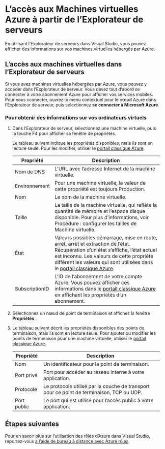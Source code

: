 <properties
   pageTitle="Accéder à Azure Machines virtuelles à partir de l’Explorateur de serveurs | Microsoft Azure"
   description="Obtenir une vue d’ensemble de l’affichage créer et gérer des machines virtuelles Azure (machines virtuelles) dans l’Explorateur de serveurs dans Visual Studio."
   services="visual-studio-online"
   documentationCenter="na"
   authors="TomArcher"
   manager="douge"
   editor="" />
<tags
   ms.service="multiple"
   ms.devlang="dotnet"
   ms.topic="article"
   ms.tgt_pltfrm="na"
   ms.workload="multiple"
   ms.date="08/15/2016"
   ms.author="tarcher" />

# <a name="accessing-azure-virtual-machines-from-server-explorer"></a>L’accès aux Machines virtuelles Azure à partir de l’Explorateur de serveurs

En utilisant l’Explorateur de serveurs dans Visual Studio, vous pouvez afficher des informations sur vos machines virtuelles hébergés par Azure.

## <a name="accessing-virtual-machines-in-server-explorer"></a>L’accès aux machines virtuelles dans l’Explorateur de serveurs

Si vous avez machines virtuelles hébergées par Azure, vous pouvez y accéder dans l’Explorateur de serveur. Vous devez tout d’abord se connecter à votre abonnement Azure pour afficher vos services mobiles. Pour vous connecter, ouvrez le menu contextuel pour le nœud Azure dans l’Explorateur de serveur, puis sélectionnez **se connecter à Microsoft Azure**.

### <a name="to-get-information-about-your-virtual-machines"></a>Pour obtenir des informations sur vos ordinateurs virtuels

1. Dans l’Explorateur de serveur, sélectionnez une machine virtuelle, puis la touche F4 pour afficher sa fenêtre de propriétés.

    Le tableau suivant indique les propriétés disponibles, mais ils sont en lecture seule. Pour les modifier, utiliser le [portail classique Azure](http://go.microsoft.com/fwlink/?LinkID=213885).

  	|Propriété|Description|
  	|---|---|
  	|Nom de DNS|L’URL avec l’adresse Internet de la machine virtuelle.|
  	|Environnement|Pour une machine virtuelle, la valeur de cette propriété est toujours Production.|
  	|Nom|Le nom de la machine virtuelle.|
  	|Taille|La taille de la machine virtuelle, qui reflète la quantité de mémoire et l’espace disque disponible. Pour plus d’informations, voir Procédure : configurer les tailles de Machine virtuelle.|
  	|État|Valeurs possibles démarrage, mise en route, arrêt, arrêt et extraction de l’état. Récupération d’un état s’affiche, l’état actuel est inconnu. Les valeurs de cette propriété diffèrent les valeurs qui sont utilisées dans le [portail classique Azure](http://go.microsoft.com/fwlink/?LinkID=213885).|
  	|SubscriptionID|L’ID de l’abonnement de votre compte Azure. Vous pouvez afficher ces informations dans le [portail classique Azure](http://go.microsoft.com/fwlink/?LinkID=213885) en affichant les propriétés d’un abonnement.|

1. Sélectionnez un nœud de point de terminaison et affichez la fenêtre **Propriétés** .

1. Le tableau suivant décrit les propriétés disponibles des points de terminaison, mais ils sont en lecture seule. Pour ajouter ou modifier les points de terminaison pour une machine virtuelle, utiliser le [portail classique Azure](http://go.microsoft.com/fwlink/?LinkID=213885). 

  	|Propriété|Description|
  	|---|---|
  	|Nom|Un identificateur pour le point de terminaison.|
  	|Port privé|Port pour accéder au réseau interne à votre application.|
  	|Protocole|Le protocole utilisé par la couche de transport pour ce point de terminaison, TCP ou UDP.|
  	|Port public|Le port qui est utilisé pour l’accès public à votre application.|

## <a name="next-steps"></a>Étapes suivantes

Pour en savoir plus sur l’utilisation des rôles d’Azure dans Visual Studio, reportez-vous [à l’aide de bureau à distance avec Azure rôles](vs-azure-tools-remote-desktop-roles.md).

